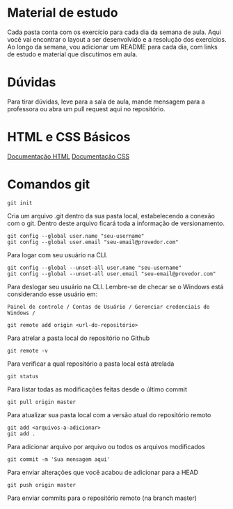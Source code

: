# Material de estudo

Cada pasta conta com os exercício para cada dia da semana de aula. Aqui você vai encontrar o layout a ser desenvolvido e a resolução dos exercícios. Ao longo da semana, vou adicionar um README para cada dia, com links de estudo e material que discutimos em aula.

# Dúvidas

Para tirar dúvidas, leve para a sala de aula, mande mensagem para a professora ou abra um pull request aqui no repositório.

# HTML e CSS Básicos

[Documentação HTML](https://developer.mozilla.org/pt-BR/docs/Web/HTML)
[Documentação CSS](https://developer.mozilla.org/pt-BR/docs/Web/CSS)


# Comandos git
```
git init
```
Cria um arquivo .git dentro da sua pasta local, estabelecendo a conexão com o git. Dentro deste arquivo ficará toda a informação de versionamento.


```
git config --global user.name "seu-username"
git config --global user.email "seu-email@provedor.com"
```
Para logar com seu usuário na CLI. 

```
git config --global --unset-all user.name "seu-username"
git config --global --unset-all user.email "seu-email@provedor.com"
```
Para deslogar seu usuário na CLI. Lembre-se de checar se o Windows está considerando esse usuário em:

````Painel de controle / Contas de Usuário / Gerenciar credenciais do Windows /````

```
git remote add origin <url-do-repositório>
```
Para atrelar a pasta local do repositório no Github

```
git remote -v
```
Para verificar a qual repositório a pasta local está atrelada

```
git status
```
Para listar todas as modificações feitas desde o último commit

```
git pull origin master
```
Para atualizar sua pasta local com a versão atual do repositório remoto

```
git add <arquivos-a-adicionar>
git add .
```
Para adicionar arquivo por arquivo ou todos os arquivos modificados

```
git commit -m 'Sua mensagem aqui'
```
Para enviar alterações que você acabou de adicionar para a HEAD

```
git push origin master
```

Para enviar commits para o repositório remoto (na branch master)

